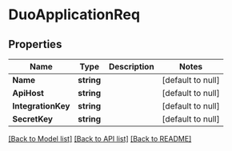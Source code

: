 # DuoApplicationReq

## Properties
Name | Type | Description | Notes
------------ | ------------- | ------------- | -------------
**Name** | **string** |  | [default to null]
**ApiHost** | **string** |  | [default to null]
**IntegrationKey** | **string** |  | [default to null]
**SecretKey** | **string** |  | [default to null]

[[Back to Model list]](../README.md#documentation-for-models) [[Back to API list]](../README.md#documentation-for-api-endpoints) [[Back to README]](../README.md)


